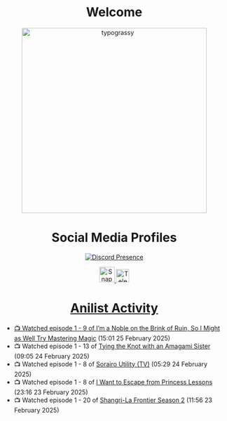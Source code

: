 <div align="center">

# Welcome
<a href="https://github.com/kawarimidoll/typograssy">
    <img alt="typograssy" src="https://typograssy.deno.dev/api?text=%E3%82%88%E3%81%86%E3%81%93%E3%81%9D%E3%81%BF%E3%81%AA%E3%81%95%E3%82%93%20-%20Sheby--&&l0=none&l1=82d9d0&l2=027353&l3=038c4c&l4=01402e&bg=none&frame=none&speed=100&comment=" width="421.99">
</a>

</div>

<div align="center">

# Social Media Profiles

[![Discord Presence](https://lanyard.cnrad.dev/api/612532963938271232)](https://discord.com/users/612532963938271232)


<a href="https://www.snapchat.com/add/a.sheby" title="Snapchat Profile">
    <img src="https://www.freepnglogos.com/uploads/snapchat-logo-png-0.png" width="35" alt="Snapchat Logo" />


<a href="https://t.me/ASheby" title="Telegram Profile">
    <img src="https://www.freepnglogos.com/uploads/telegram-logo-png-0.png" width="30" alt="Telegram Logo" />


</div>

<div align="center">

# Anilist Activity

</div>

<!-- ANILIST_ACTIVITY:start -->

-   📺 Watched episode 1 - 9 of [I’m a Noble on the Brink of Ruin, So I Might as Well Try Mastering Magic](https://anilist.co/anime/176063) (15:01 25 February 2025)
-   📺 Watched episode 1 - 13 of [Tying the Knot with an Amagami Sister](https://anilist.co/anime/164172) (09:05 24 February 2025)
-   📺 Watched episode 1 - 8 of [Sorairo Utility (TV)](https://anilist.co/anime/174596) (05:29 24 February 2025)
-   📺 Watched episode 1 - 8 of [I Want to Escape from Princess Lessons](https://anilist.co/anime/170650) (23:16 23 February 2025)
-   📺 Watched episode 1 - 20 of [Shangri-La Frontier Season 2](https://anilist.co/anime/176508) (11:56 23 February 2025)

<!-- ANILIST_ACTIVITY:end -->

